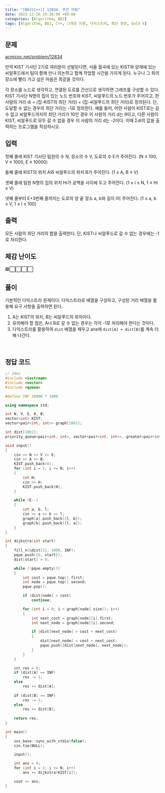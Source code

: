 ```yaml
---
title: "[BOJ(C++)] 12834. 주간 미팅"
date: 2023-12-16 19:36:00 +09:00
categories: [Algorithm, BOJ]
tags: [Algorithm, BOJ, C++, 그래프 이론, 다익스트라, 최단 경로, Gold 4]
---
```

## **문제**
[acmicpc.net/problem/12834](https://www.acmicpc.net/problem/12834)
<br>

만약 KIST 기사단 2기로 여러분이 선발된다면, 서울 월곡에 있는 KIST와 양재에 있는 씨알푸드에서 팀이 함께 만나 의논하고 함께 작업할 시간을 가지게 된다. 누구나 그 회의 장소에 빨리 가고 싶은 마음은 똑같을 것이다.

각 장소를 노드로 생각하고, 연결된 도로를 간선으로 생각하면 그래프를 구성할 수 있다. KIST 기사단 N명의 집이 있는 노드 번호와 KIST, 씨알푸드의 노드 번호가 주어지고, 한 사람의 거리 di = (집-KIST의 최단 거리) + (집-씨알푸드의 최단 거리)로 정의된다. 단, 도달할 수 없는 경우의 최단 거리는 -1로 정의한다. 예를 들어, 어떤 사람이 KIST로는 갈 수 없고 씨알푸드까지의 최단 거리가 10인 경우 이 사람의 거리 d는 9이고, 다른 사람이 KIST, 씨알푸드로 모두 갈 수 없을 경우 이 사람의 거리 d는 -2이다. 이때 Σdi의 값을 출력하는 프로그램을 작성하시오.
<br>

## **입력**
첫째 줄에 KIST 기사단 팀원의 수 N, 장소의 수 V, 도로의 수 E가 주어진다. (N ≤ 100, V ≤ 1000, E ≤ 10000)

둘째 줄에 KIST의 위치 A와 씨알푸드의 위치 B가 주어진다. (1 ≤ A, B ≤ V)

셋째 줄에 팀원 N명의 집의 위치 Hi가 공백을 사이에 두고 주어진다. (1 ≤ i ≤ N, 1 ≤ Hi ≤ V)

넷째 줄부터 E+3번째 줄까지는 도로의 양 끝 장소 a, b와 길이 l이 주어진다. (1 ≤ a, b ≤ V, 1 ≤ l ≤ 100)
<br>

## **출력**
모든 사람의 최단 거리의 합을 출력한다. 단, KIST나 씨알푸드로 갈 수 없는 경우에는 -1로 처리한다.
<br>

## **체감 난이도**
🟩⬜⬜⬜⬜
<br>

## **풀이**
기본적인 다익스트라 문제이다. 다익스트라로 배열을 구성하고, 구성된 거리 배열을 활용해 요구 사항을 출력하면 된다.

1. A는 KIST의 위치, B는 씨알푸드의 위치이다.
2. 유의해야 할 점은, A나 B로 갈 수 없는 경우는 각각 -1로 처리해야 한다는 것이다.
3. 다익스트라를 활용하여 `dist` 배열을 채우고 ans에 `dist[A] + dist[B]`를 계속 더해 나간다.
<br>

## **정답 코드**
```c++
// 24ms
#include <iostream>
#include <vector>
#include <queue>

#define INF 10000 * 1000

using namespace std;

int N, V, E, A, B;
vector<int> KIST;
vector<pair<int, int>> graph[1001];

int dist[1001];
priority_queue<pair<int, int>, vector<pair<int, int>>, greater<pair<int, int>>> pque;

void input()
{
    cin >> N >> V >> E;
    cin >> A >> B;
    KIST.push_back(0);
    for (int i = 1; i <= N; i++)
    {
        int H;
        cin >> H;
        KIST.push_back(H);
    }

    while (E--)
    {
        int a, b, l;
        cin >> a >> b >> l;
        graph[a].push_back({l, b});
        graph[b].push_back({l, a});
    }
}

int dijkstra(int start)
{
    fill_n(&dist[1], 1000, INF);
    pque.push({0, start});
    dist[start] = 0;

    while (!pque.empty())
    {
        int cost = pque.top().first;
        int node = pque.top().second;
        pque.pop();

        if (dist[node] < cost)
            continue;

        for (int i = 0; i < graph[node].size(); i++)
        {
            int next_cost = graph[node][i].first;
            int next_node = graph[node][i].second;

            if (dist[next_node] > cost + next_cost)
            {
                dist[next_node] = cost + next_cost;
                pque.push({dist[next_node], next_node});
            }
        }
    }

    int res = 0;
    if (dist[A] == INF)
        res -= 1;
    else
        res += dist[A];
    
    if (dist[B] == INF)
        res -= 1;
    else
        res += dist[B];
    
    return res;
}

int main()
{
    ios_base::sync_with_stdio(false);
    cin.tie(NULL);

    input();

    int ans = 0;
    for (int i = 1; i <= N; i++)
        ans += dijkstra(KIST[i]);

    cout << ans;
}
```
